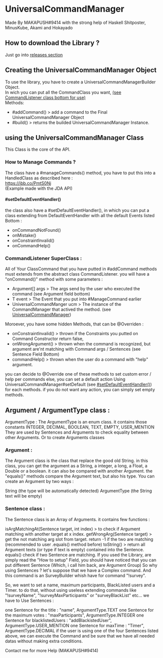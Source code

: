 # UniversalCommandManager
Made By MAKAPUSH#9414 with the strong help of Haskell Shitposter, MinusKube, Akami and Hokayado  

## How to download the Library ?  
Just go into [releases section](https://github.com/Maxalus/UniversalCommandManager/releases)  

## Creating the UniversalCommandManager Object  
To use the library, you have to create a UniversalCommandManagerBuilder Object.   
In wich you can put all the CommandClass you want, [(see CommandListener class bottom for use)]()  
Methods: 
- #addCommand() > add a command to the Final UniversalCommandManager Object
- #build() > returns the builded UniversalCommandManager Instance.

## using the UniversalCommandManager Class
This Class is the core of the API.
### How to Manage Commands ?  
The class have a #manageCommands() method, you have to put this into a HandledClass as described here :   
https://ibb.co/PmtS0Nj  
(Example made with the JDA API)  

#### #setDefaultEventHandler()
the class also have a #setDefaultEventHandler(), in which you can put a class extending from DefaultEventHandler with all the default Events listed Bottom :   
- onCommandNotFound()
- onMistake()
- onConstraintInvalid()
- onCommandHelp()

### CommandListener SuperClass :  

All of Your ClassCommand that you have putted in #addCommand methods must extends from the abstract class CommandListener.
you will have a "onCommand()" method with some parameters :

- Argument[] args > The args send by the user who executed the command (see Argument field bottom)
- T event > The Event that you put into #ManageCommand earlier
- UniversalCommandManger ucm > The instance of the CommandManager that actived the method. (see [UniversalCommandManager](https://github.com/Maxalus/UniversalCommandManager/new/master?readme=1#using-the-universalcommandmanager-class))

Moroever, you have some hidden Methods, that can be @Overriden :

- onConstraintInvalid() > thrown if the Constraints you putted on Command Constructor return false, 
- onWrongArgument() > thrown when the command is recognized, but argument are'nt matching with Command args / Sentences (see Sentence Field Bottom)
- commandHelp() > thrown when the user do a command with "help" argument.

you can decide to @Override one of these methods to set custom error / help per commands
else, you can set a default action Using UniversalCommandManager#setDefault (see [#setDefaultEventHandler()](https://github.com/Maxalus/UniversalCommandManager/new/master?readme=1#setdefaulteventhandler)) for each methods.
if you do not want any action, you can simply set empty methods.


## Argument / ArgumentType class :
ArgumentType :
The ArgumentType is an enum class.
it contains those constants INTEGER, DECIMAL, BOOLEAN, TEXT, EMPTY, USER_MENTION
They are used by Sentences and Arguments to check equality between other Arguments. Or to create Arguments classes

### Argument :
The Argument class is the class that replace the good old String.
in this class, you can get the argument as a String, a integer, a long, a Float, a Double or a boolean.
it can also be compared with another Argument. the "equals()" methods compare the Argument text, but also his type.
You can create an Argument by two ways :

String (the type will be automatically detected)
ArgumentType (the String text will be empty)


### Sentence class :
The Sentence class is an Array of Arguments.
it contains few functions :

isArgMatchingAt(Sentence target, int index) > to check if Argument matching with another target at x index.
getWrongArg(Sentence target) > get the not matching arg slot from target. return -1 if the two are matching (recommended to user .equals() method before)
toString() > return all Argument texts (or type if text is empty) contained into the Sentence.
equals() check if two Sentence are matching.
If you used the Library, are simply read the "How to setup" Field, you should have noticed that you can put different Sentence (Which, i call him back, are Argument Group)
So why using Sentences ?
let's suppose that we have a Complex command.
And this command is an SurveyBuilder whish have for command "!survey".

So, we want to set a name, maximum participants, BlackListed users and a Timer. to do that, without using useless extending commands like "!surveyName", "!surveyMaxParticipants" or "surveyBlackList" etc... we have to Use Sentences :

one Sentence for the title : "name", ArgumentType.TEXT
one Sentence for the maximum votes : "maxParticipants", ArgumentType.INTEGER
one Sentence for blacklistedUsers : "addBlackistedUser", ArgumentType.USER_MENTION
one Sentence for maxTime : "Timer", ArgumentType.DECIMAL
if the user is using one of the four Sentences listed above, we can execute the Command and be sure that we have all needed datas without making extra conditions.

Contact me for more Help (MAKAPUSH#9414)
